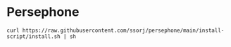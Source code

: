 # Persephone

~~~ shell
curl https://raw.githubusercontent.com/ssorj/persephone/main/install-script/install.sh | sh
~~~
